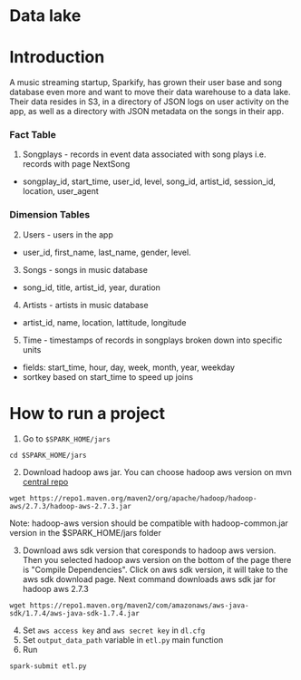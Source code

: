 # Data lake

# Introduction

A music streaming startup, Sparkify, has grown their user base and song database even more and want to move their data
warehouse to a data lake. Their data resides in S3, in a directory of JSON logs on user activity on the app, as well as
a directory with JSON metadata on the songs in their app.


### Fact Table
1) Songplays - records in event data associated with song plays i.e. records with page NextSong
- songplay_id, start_time, user_id, level, song_id, artist_id, session_id, location, user_agent

### Dimension Tables
2) Users - users in the app
- user_id, first_name, last_name, gender, level.

3) Songs - songs in music database
- song_id, title, artist_id, year, duration

4) Artists - artists in music database
- artist_id, name, location, lattitude, longitude

5) Time - timestamps of records in songplays broken down into specific units
- fields: start_time, hour, day, week, month, year, weekday
- sortkey based on start_time to speed up joins

# How to run a project


1) Go to `$SPARK_HOME/jars`

```shell
cd $SPARK_HOME/jars
```

2) Download hadoop aws jar. You can choose hadoop aws version on
   mvn [central repo](https://mvnrepository.com/artifact/org.apache.hadoop/hadoop-aws)

```shell
wget https://repo1.maven.org/maven2/org/apache/hadoop/hadoop-aws/2.7.3/hadoop-aws-2.7.3.jar
```

Note: hadoop-aws version should be compatible with hadoop-common.jar version in the $SPARK_HOME/jars folder

3) Download aws sdk version that coresponds to hadoop aws version. Then you selected hadoop aws version on the bottom of
   the page there is "Compile Dependencies". Click on aws sdk version, it will take to the aws sdk download page. 
Next command downloads aws sdk jar for hadoop aws 2.7.3

```shell
wget https://repo1.maven.org/maven2/com/amazonaws/aws-java-sdk/1.7.4/aws-java-sdk-1.7.4.jar
```

4) Set `aws access key` and `aws secret key` in `dl.cfg`
5) Set `output_data_path` variable in `etl.py` main function
6) Run

```shell
spark-submit etl.py
```